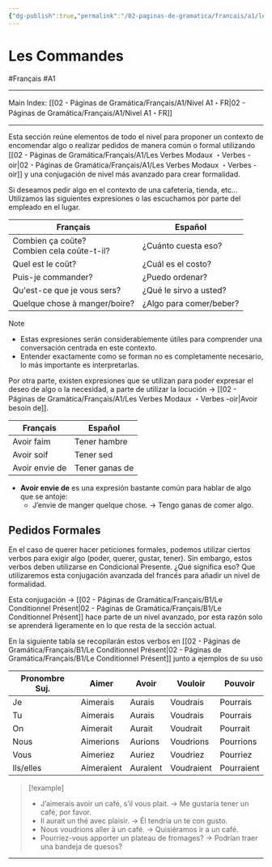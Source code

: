 ```yaml
---
{"dg-publish":true,"permalink":"/02-paginas-de-gramatica/francais/a1/les-commandes/"}
---
```


# Les Commandes
#Français #A1
___
Main Index: [[02 - Páginas de Gramática/Français/A1/Nivel A1・FR\|02 - Páginas de Gramática/Français/A1/Nivel A1・FR]]
___
Esta sección reúne elementos de todo el nivel para proponer un contexto de encomendar algo o realizar pedidos de manera común o formal utilizando [[02 - Páginas de Gramática/Français/A1/Les Verbes Modaux ・Verbes -oir\|02 - Páginas de Gramática/Français/A1/Les Verbes Modaux ・Verbes -oir]] y una conjugación de nivel más avanzado para crear formalidad.

Si deseamos pedir algo en el contexto de una cafetería, tienda, etc… Utilizamos las siguientes expresiones o las escuchamos por parte del empleado en el lugar.

| Français                                        | Español                 |
| ----------------------------------------------- | ----------------------- |
| Combien ça coûte?  <br>Combien cela coûte-t-il? | ¿Cuánto cuesta eso?     |
| Quel est le coût?                               | ¿Cuál es el costo?      |
| Puis-je commander?                              | ¿Puedo ordenar?         |
| Qu'est-ce que je vous sers?                     | ¿Qué le sirvo a usted?  |
| Quelque chose à manger/boire?                   | ¿Algo para comer/beber? |

> [!note] 
> - Estas expresiones serán considerablemente útiles para comprender una conversación centrada en este contexto.
> - Entender exactamente como se forman no es completamente necesario, lo más importante es interpretarlas.

Por otra parte, existen expresiones que se utilizan para poder expresar el deseo de algo o la necesidad, a parte de utilizar la locución → [[02 - Páginas de Gramática/Français/A1/Les Verbes Modaux ・Verbes -oir\|Avoir besoin de]].

| Français       | Español        |
| -------------- | -------------- |
| Avoir faim     | Tener hambre   |
| Avoir soif     | Tener sed      |
| Avoir envie de | Tener ganas de |
- **Avoir envie de** es una expresión bastante común para hablar de algo que se antoje:
    - J’envie de manger quelque chose. → Tengo ganas de comer algo.

## Pedidos Formales
En el caso de querer hacer peticiones formales, podemos utilizar ciertos verbos para exigir algo (poder, querer, gustar, tener). Sin embargo, estos verbos deben utilizarse en Condicional Presente. ¿Qué significa eso? Que utilizaremos esta conjugación avanzada del francés para añadir un nivel de formalidad.

Esta conjugación → [[02 - Páginas de Gramática/Français/B1/Le Conditionnel Présent\|02 - Páginas de Gramática/Français/B1/Le Conditionnel Présent]] hace parte de un nivel avanzado, por esta razón solo se aprenderá ligeramente en lo que resta de la sección actual.

En la siguiente tabla se recopilarán estos verbos en [[02 - Páginas de Gramática/Français/B1/Le Conditionnel Présent\|02 - Páginas de Gramática/Français/B1/Le Conditionnel Présent]] junto a ejemplos de su uso

| Pronombre Suj. | Aimer      | Avoir    | Vouloir    | Pouvoir    |
| -------------- | ---------- | -------- | ---------- | ---------- |
| Je             | Aimerais   | Aurais   | Voudrais   | Pourrais   |
| Tu             | Aimerais   | Aurais   | Voudrais   | Pourrais   |
| On             | Aimerait   | Aurait   | Voudrait   | Pourrait   |
| Nous           | Aimerions  | Aurions  | Voudrions  | Pourrions  |
| Vous           | Aimeriez   | Auriez   | Voudriez   | Pourriez   |
| Ils/elles      | Aimeraient | Auraient | Voudraient | Pourraient |

> [!example] 
> - J’aimerais avoir un café, s’il vous plait. → Me gustaría tener un café, por favor.
> - Il aurait un thé avec plaisir. → Él tendría un te con gusto.
> - Nous voudrions aller à un café. → Quisiéramos ir a un café.
> - Pourriez-vous apporter un plateau de fromages? → Podrían traer una bandeja de quesos?



___